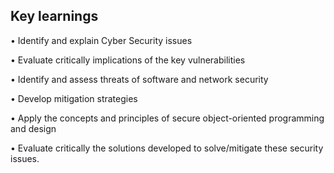 ## Key learnings ##

•	Identify and explain Cyber Security issues

•	Evaluate critically implications of the key vulnerabilities

•	Identify and assess threats of software and network security 

•	Develop mitigation strategies

•	Apply the concepts and principles of secure object-oriented programming and design 

•	Evaluate critically the solutions developed to solve/mitigate these security issues.


